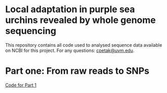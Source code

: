 # Local adaptation in purple sea urchins revealed by whole genome sequencing

This repository contains all code used to analysed sequence data available on NCBI for this project. For any questions: cpetak@uvm.edu.

# Part one: From raw reads to SNPs

[Code for Part 1](https://github.com/PespeniLab/urchin_local_adapt_WGS/blob/main/From_raw_reads_to_SNPs.md)
